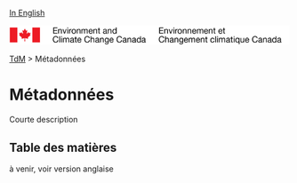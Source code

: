 [In English](readme.md)

![ECCC logo](../img_eccc-logo.png)

[TdM](../readme_fr.md) > Métadonnées


Métadonnées
===========

Courte description

Table des matières
----------------

à venir, voir version anglaise